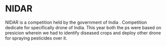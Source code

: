 # NIDAR
NIDAR is a competition held by the government of India . Competition dedicate for specifically drone of India. This year both the ps were based on presicion wherein we had to identify diseased crops and deploy other drone for spraying pesticides over it.

